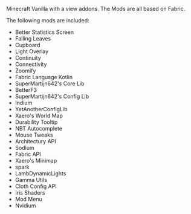 Minecraft Vanilla with a view addons. The Mods are all based on Fabric.


The following mods are included:

- Better Statistics Screen
- Falling Leaves
- Cupboard
- Light Overlay
- Continuity
- Connectivity
- Zoomify
- Fabric Language Kotlin
- SuperMartijn642's Core Lib
- BetterF3
- SuperMartijn642's Config Lib
- Indium
- YetAnotherConfigLib
- Xaero's World Map
- Durability Tooltip
- NBT Autocomplete
- Mouse Tweaks
- Architectury API
- Sodium
- Fabric API
- Xaero's Minimap
- spark
- LambDynamicLights
- Gamma Utils
- Cloth Config API
- Iris Shaders
- Mod Menu
- Nvidium